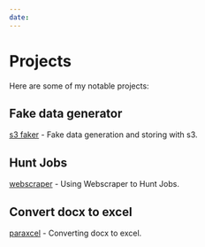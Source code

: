 ```yaml
---
date:
---
```


# Projects

Here are some of my notable projects:

## Fake data generator
[s3 faker](s3-faker.md) - Fake data generation and storing with s3.

## Hunt Jobs
[webscraper](naukari-webscraper.md) - Using Webscraper to Hunt Jobs.

## Convert docx to excel
[paraxcel](paraxcel.md) - Converting docx to excel.